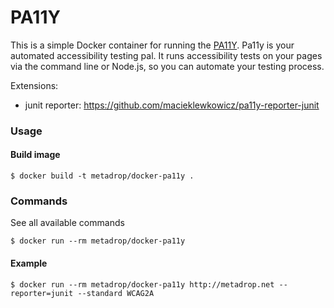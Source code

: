 # PA11Y

This is a simple Docker container for running the [PA11Y](https://github.com/pa11y/pa11y).
Pa11y is your automated accessibility testing pal. It runs accessibility tests on your pages via the command line or Node.js, so you can automate your testing process.

Extensions:

- junit reporter: https://github.com/macieklewkowicz/pa11y-reporter-junit

### Usage

#### Build image

```
$ docker build -t metadrop/docker-pa11y .
```

### Commands
See all available commands

```
$ docker run --rm metadrop/docker-pa11y
```

#### Example

```
$ docker run --rm metadrop/docker-pa11y http://metadrop.net --reporter=junit --standard WCAG2A
```
